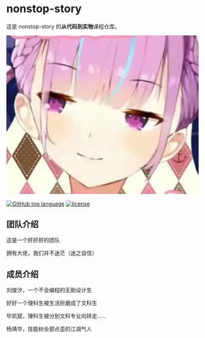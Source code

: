 # nonstop-story

这是 nonstop-story 的**从代码到实物**课程仓库。

![alt](logo/aqua.jpg)

[![GitHub top language](https://img.shields.io/github/languages/top/nonstop-story/code2things.svg)](https://github.com/nonstop-story/code2things)
[![license](https://img.shields.io/github/license/nonstop-story/code2things.svg?colorB=000000)](https://github.com/nonstop-story/code2things)

## 团队介绍

这是一个肝肝肝的团队

拥有大佬，我们并不迷茫（迷之自信）

## 成员介绍

刘俊汐，一个不会编程的无助设计生

好好一个理科生被生活折磨成了文科生

毕凯斌，理科生被分到文科专业向转走......

杨靖华，技能树全部点歪的江湖气人
